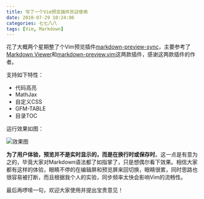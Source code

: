 ```yaml
---
title: 写了一个Vim预览插件欢迎使用
date: 2018-07-29 10:24:06
categories: 七七八八
tags: [Vim, Markdown]
---
```


花了大概两个星期整了个Vim预览插件[markdown-preview-sync](https://github.com/pingao777/markdown-preview-sync)，主要参考了[Markdown Viewer](https://chrome.google.com/webstore/detail/markdown-viewer/ckkdlimhmcjmikdlpkmbgfkaikojcbjk)和[markdown-preview.vim](https://github.com/iamcco/markdown-preview.vim)这两款插件，感谢这两款插件的作者。

支持如下特性：

- 代码高亮
- MathJax
- 自定义CSS
- GFM-TABLE
- 目录TOC

运行效果如图：

<!--more-->

![效果图](http://ozgrgjwvp.bkt.clouddn.com/markdown-preview-sync/mpsync-snapshot.png)

**为了用户体验，预览并不是实时显示的，而是在换行时或保存时**。这一点是有意为之的，毕竟大家对Markdown语法都了如指掌了，只是想偶尔看下效果。相信大家都有这样的体验，眼睛不停的在编辑屏和预览屏来回切换，眼睛很累，同时思路也很容易被打断，而且根据我个人的实验，同步频率太快会影响Vim的流畅性。

最后再啰嗦一句，欢迎大家使用并提出宝贵意见！
